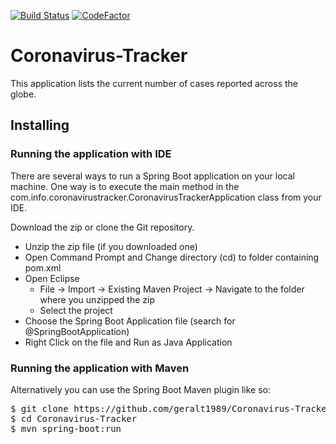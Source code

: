 [![Build Status](https://travis-ci.com/geralt1989/Coronavirus-Tracker.svg?branch=master)](https://travis-ci.com/geralt1989/Coronavirus-Tracker) [![CodeFactor](https://www.codefactor.io/repository/github/geralt1989/coronavirus-tracker/badge)](https://www.codefactor.io/repository/github/geralt1989/coronavirus-tracker)

# Coronavirus-Tracker
This application lists the current number of cases reported across the globe.

## Installing
### Running the application with IDE

There are several ways to run a Spring Boot application on your local machine. One way is to execute the main method in the com.info.coronavirustracker.CoronavirusTrackerApplication class from your IDE.

Download the zip or clone the Git repository.
- Unzip the zip file (if you downloaded one)
- Open Command Prompt and Change directory (cd) to folder containing pom.xml
- Open Eclipse
  - File -> Import -> Existing Maven Project -> Navigate to the folder where you unzipped the zip
  - Select the project
- Choose the Spring Boot Application file (search for @SpringBootApplication)
- Right Click on the file and Run as Java Application

### Running the application with Maven
Alternatively you can use the Spring Boot Maven plugin like so:
<pre>
$ git clone https://github.com/geralt1989/Coronavirus-Tracker.git
$ cd Coronavirus-Tracker
$ mvn spring-boot:run
</pre>
